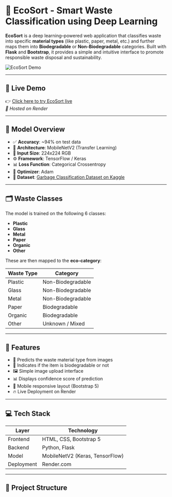 # 🌿 EcoSort - Smart Waste Classification using Deep Learning

**EcoSort** is a deep learning–powered web application that classifies waste into specific **material types** (like plastic, paper, metal, etc.) and further maps them into **Biodegradable** or **Non-Biodegradable** categories. Built with **Flask** and **Bootstrap**, it provides a simple and intuitive interface to promote responsible waste disposal and sustainability.

![EcoSort Demo](https://via.placeholder.com/1000x300?text=EcoSort+Waste+Classifier)

---

## 🔗 Live Demo

👉 [Click here to try EcoSort live](https://ecosort.onrender.com)  
_🚀 Hosted on Render_

---

## 🧠 Model Overview

- ✅ **Accuracy**: ~94% on test data
- 🧱 **Architecture**: MobileNetV2 (Transfer Learning)
- 📐 **Input Size**: 224x224 RGB
- ⚙️ **Framework**: TensorFlow / Keras
- 📊 **Loss Function**: Categorical Crossentropy
- 🧪 **Optimizer**: Adam
- 📁 **Dataset**: [Garbage Classification Dataset on Kaggle](https://www.kaggle.com/datasets/mostafaabla/garbage-classification/data)

---

## 🗂 Waste Classes

The model is trained on the following 6 classes:

- **Plastic**
- **Glass**
- **Metal**
- **Paper**
- **Organic**
- **Other**

These are then mapped to the **eco-category**:

| Waste Type | Category             |
|------------|----------------------|
| Plastic    | Non-Biodegradable    |
| Glass      | Non-Biodegradable    |
| Metal      | Non-Biodegradable    |
| Paper      | Biodegradable        |
| Organic    | Biodegradable        |
| Other      | Unknown / Mixed      |

---

## 🚀 Features

- 🧠 Predicts the waste material type from images
- 🌱 Indicates if the item is biodegradable or not
- 🖼️ Simple image upload interface
- 📊 Displays confidence score of prediction
- 📱 Mobile responsive layout (Bootstrap 5)
- 🔥 Live Deployment on Render

---

## 💻 Tech Stack

| Layer       | Technology                  |
|-------------|------------------------------|
| Frontend    | HTML, CSS, Bootstrap 5       |
| Backend     | Python, Flask                |
| Model       | MobileNetV2 (Keras, TensorFlow) |
| Deployment  | Render.com                   |

---

## 📁 Project Structure

